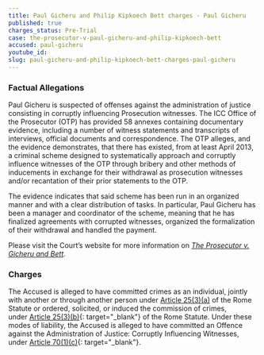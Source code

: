```yaml
---
title: Paul Gicheru and Philip Kipkoech Bett charges - Paul Gicheru
published: true
charges_status: Pre-Trial
case: the-prosecutor-v-paul-gicheru-and-philip-kipkoech-bett
accused: paul-gicheru
youtube_id:
slug: paul-gicheru-and-philip-kipkoech-bett-charges-paul-gicheru
---
```


### Factual Allegations

Paul Gicheru is suspected of offenses against the administration of justice consisting in corruptly influencing Prosecution witnesses. The ICC Office of the Prosecutor (OTP) has provided 58 annexes containing documentary evidence, including a number of witness statements and transcripts of interviews, official documents and correspondence. The OTP alleges, and the evidence demonstrates, that there has existed, from at least April 2013, a criminal scheme designed to systematically approach and corruptly influence witnesses of the OTP through bribery and other methods of inducements in exchange for their withdrawal as prosecution witnesses and/or recantation of their prior statements to the OTP.

The evidence indicates that said scheme has been run in an organized manner and with a clear distribution of tasks. In particular, Paul Gicheru has been a manager and coordinator of the scheme, meaning that he has finalized agreements with corrupted witnesses, organized the formalization of their withdrawal and handled the payment.

Please visit the Court’s website for more information on *[The Prosecutor v. Gicheru and Bett](https://www.icc-cpi.int/kenya/gicheru-bett)*.

### Charges

The Accused is alleged to have committed crimes as an individual, jointly with another or through another person under [Article 25(3)(a)](http://www.casematrixnetwork.org/case-m/klamberg-commentary/rome-statute/#c1198) of the Rome Statute or ordered, solicited, or induced the commission of crimes, under&nbsp;[Article 25(3)(b)](http://www.casematrixnetwork.org/case-m/klamberg-commentary/rome-statute/#c1198){: target="_blank"}&nbsp;of the Rome Statute. Under these modes of liability, the Accused is alleged to have committed an Offence against the Administration of Justice: Corruptly Influencing Witnesses, under&nbsp;[Article 70(1)(c)](http://www.casematrixnetwork.org/case-m/klamberg-commentary/rome-statute/#c1243){: target="_blank"}.
